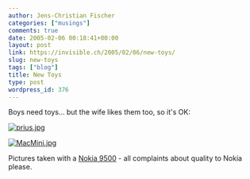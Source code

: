 ```yaml
---
author: Jens-Christian Fischer
categories: ["musings"]
comments: true
date: 2005-02-06 00:18:41+00:00
layout: post
link: https://invisible.ch/2005/02/06/new-toys/
slug: new-toys
tags: ["blog"]
title: New Toys
type: post
wordpress_id: 376
---
```


Boys need toys... but the wife likes them too, so it's OK:

[![prius.jpg](/images/prius.jpg)](/images/prius.jpg)

[![MacMini.jpg](/images/MacMini.jpg)](/images/MacMini.jpg)

Pictures taken with a [Nokia 9500][1] - all complaints about quality to Nokia please.

[1]: https://www.nokia.de/de/mobiltelefone/modelluebersicht/9500_communicator/startseite/88288.html
